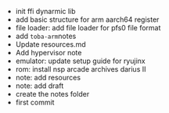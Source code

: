 - init ffi dynarmic lib
- add basic structure for arm aarch64 register
- file loader: add file loader for pfs0 file format
- add `toba-arm`notes
- Update resources.md
- Add hypervisor note
- emulator: update setup guide for ryujinx
- rom: install nsp arcade archives darius II
- note: add resources
- note: add draft
- create the notes folder
- first commit
